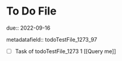 # To Do File

due:: 2022-09-16

metadatafield:: todoTestFile_1273_97

- [ ] Task of todoTestFile_1273 1 [[Query me]]
